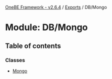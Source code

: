 [OneBE Framework - v2.6.4](../README.md) / [Exports](../modules.md) / DB/Mongo

# Module: DB/Mongo

## Table of contents

### Classes

- [Mongo](../classes/DB_Mongo.Mongo.md)
